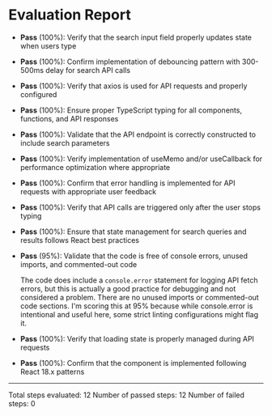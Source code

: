 # Evaluation Report

- **Pass** (100%): Verify that the search input field properly updates state when users type
- **Pass** (100%): Confirm implementation of debouncing pattern with 300-500ms delay for search API calls
- **Pass** (100%): Verify that axios is used for API requests and properly configured
- **Pass** (100%): Ensure proper TypeScript typing for all components, functions, and API responses
- **Pass** (100%): Validate that the API endpoint is correctly constructed to include search parameters
- **Pass** (100%): Verify implementation of useMemo and/or useCallback for performance optimization where appropriate
- **Pass** (100%): Confirm that error handling is implemented for API requests with appropriate user feedback
- **Pass** (100%): Verify that API calls are triggered only after the user stops typing
- **Pass** (100%): Ensure that state management for search queries and results follows React best practices
- **Pass** (95%): Validate that the code is free of console errors, unused imports, and commented-out code

    The code does include a `console.error` statement for logging API fetch errors, but this is actually a good practice for debugging and not considered a problem. There are no unused imports or commented-out code sections. I'm scoring this at 95% because while console.error is intentional and useful here, some strict linting configurations might flag it.

- **Pass** (100%): Verify that loading state is properly managed during API requests
- **Pass** (100%): Confirm that the component is implemented following React 18.x patterns

---

Total steps evaluated: 12
Number of passed steps: 12
Number of failed steps: 0